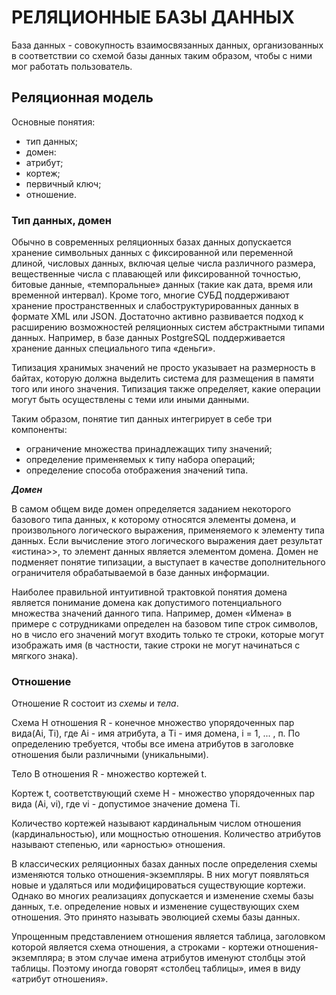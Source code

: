 # РЕЛЯЦИОННЫЕ БАЗЫ ДАННЫХ

База данных - совокупность взаимосвязанных данных, организованных в соответствии
со схемой базы данных таким образом, чтобы с ними мог работать пользователь.

## Реляционная модель

Основные понятия:

- тип данных;
- домен:
- атрибут;
- кортеж;
- первичный ключ;
- отношение.

### Тип данных, домен

Обычно в современных реляционных базах данных допускается хранение символьных
данных с фиксированной или переменной длиной, числовых данных, включая целые
числа различного размера, вещественные числа с плавающей или фиксированной
точностью, битовые данные, «темпоральные» данных (такие как дата, время или
временной интервал). Кроме того, многие СУБД поддерживают хранение
пространственных и слабоструктурированных данных в формате XML или JSON.
Достаточно активно развивается подход к расширению возможностей реляционных
систем абстрактными типами данных. Например, в базе данных PostgreSQL
поддерживается хранение данных специального типа «деньги».

Типизация хранимых значений не просто указывает на размерность в байтах, которую
должна выделить система для размещения в памяти того или иного значения.
Типизация также определяет, какие операции могут быть осуществлены с теми или
иными данными.

Таким образом, понятие тип данных интегрирует в себе три компоненты:

- ограничение множества принадлежащих типу значений;
- определение применяемых к типу набора операций;
- определение способа отображения значений типа.

**_Домен_**

В самом общем виде домен определяется заданием некоторого базового типа данных,
к которому относятся элементы домена, и произвольного логического выражения,
применяемого к элементу типа данных. Если вычисление этого логического выражения
дает результат «истина>>, то элемент данных является элементом домена. Домен не
подменяет понятие типизации, а выступает в качестве дополнительного ограничителя
обрабатываемой в базе данных информации.

Наиболее правильной интуитивной трактовкой понятия домена является понимание
домена как допустимого потенциального множества значений данного типа. Например,
домен «Имена» в примере с сотрудниками определен на базовом типе строк символов,
но в число его значений могут входить только те строки, которые могут изображать
имя (в частности, такие строки не могут начинаться с мягкого знака).

### Отношение

Отношение R состоит из _схемы_ и _тела_.

Схема Н отношения R - конечное множество упорядоченных пар вида(Ai, Ti),
где Ai - имя атрибута, а Ti - имя домена, i = 1, ... , п. По определению
требуется, чтобы все имена атрибутов в заголовке отношения были
различными (уникальными).

Тело В отношения R - множество кортежей t.

Кортеж t, соответствующий схеме Н - множество упорядоченных пар вида (Ai, vi),
где vi - допустимое значение домена Ti.

Количество кортежей называют кардинальным числом отношения (кардинальностью),
или мощностью отношения. Количество атрибутов называют степенью, или «арностью»
отношения.

В классических реляционных базах данных после определения схемы изменяются
только отношения-экземпляры. В них могут появляться новые и удаляться или
модифицироваться существующие кортежи. Однако во многих реализациях допускается
и изменение схемы базы данных, т.е. определение новых и изменение существующих
схем отношения. Это принято называть эволюцией схемы базы данных.

Упрощенным представлением отношения является таблица, заголовком которой
является схема отношения, а строками - кортежи отношения-экземпляра; в этом
случае имена атрибутов именуют столбцы этой таблицы. Поэтому иногда говорят
«столбец таблицы», имея в виду «атрибут отношения».